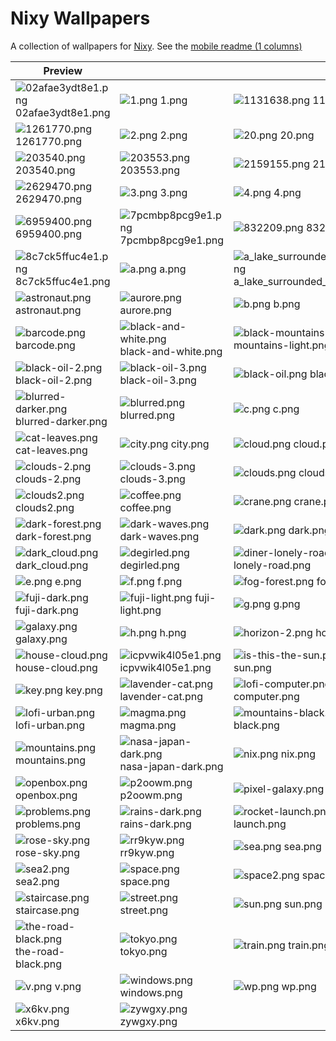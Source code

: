 # Nixy Wallpapers

A collection of wallpapers for [Nixy](https://github.com/anotherhadi/nixy).
See the [mobile readme (1 columns)](./docs/MOBILE-VIEW.md)

| Preview |    |    |
| ------- | -- | -- |
| ![02afae3ydt8e1.png](./wallpapers/02afae3ydt8e1.png) 02afae3ydt8e1.png | ![1.png](./wallpapers/1.png) 1.png | ![1131638.png](./wallpapers/1131638.png) 1131638.png |
| ![1261770.png](./wallpapers/1261770.png) 1261770.png | ![2.png](./wallpapers/2.png) 2.png | ![20.png](./wallpapers/20.png) 20.png |
| ![203540.png](./wallpapers/203540.png) 203540.png | ![203553.png](./wallpapers/203553.png) 203553.png | ![2159155.png](./wallpapers/2159155.png) 2159155.png |
| ![2629470.png](./wallpapers/2629470.png) 2629470.png | ![3.png](./wallpapers/3.png) 3.png | ![4.png](./wallpapers/4.png) 4.png |
| ![6959400.png](./wallpapers/6959400.png) 6959400.png | ![7pcmbp8pcg9e1.png](./wallpapers/7pcmbp8pcg9e1.png) 7pcmbp8pcg9e1.png | ![832209.png](./wallpapers/832209.png) 832209.png |
| ![8c7ck5ffuc4e1.png](./wallpapers/8c7ck5ffuc4e1.png) 8c7ck5ffuc4e1.png | ![a.png](./wallpapers/a.png) a.png | ![a_lake_surrounded_by_mountains.png](./wallpapers/a_lake_surrounded_by_mountains.png) a_lake_surrounded_by_mountains.png |
| ![astronaut.png](./wallpapers/astronaut.png) astronaut.png | ![aurore.png](./wallpapers/aurore.png) aurore.png | ![b.png](./wallpapers/b.png) b.png |
| ![barcode.png](./wallpapers/barcode.png) barcode.png | ![black-and-white.png](./wallpapers/black-and-white.png) black-and-white.png | ![black-mountains-light.png](./wallpapers/black-mountains-light.png) black-mountains-light.png |
| ![black-oil-2.png](./wallpapers/black-oil-2.png) black-oil-2.png | ![black-oil-3.png](./wallpapers/black-oil-3.png) black-oil-3.png | ![black-oil.png](./wallpapers/black-oil.png) black-oil.png |
| ![blurred-darker.png](./wallpapers/blurred-darker.png) blurred-darker.png | ![blurred.png](./wallpapers/blurred.png) blurred.png | ![c.png](./wallpapers/c.png) c.png |
| ![cat-leaves.png](./wallpapers/cat-leaves.png) cat-leaves.png | ![city.png](./wallpapers/city.png) city.png | ![cloud.png](./wallpapers/cloud.png) cloud.png |
| ![clouds-2.png](./wallpapers/clouds-2.png) clouds-2.png | ![clouds-3.png](./wallpapers/clouds-3.png) clouds-3.png | ![clouds.png](./wallpapers/clouds.png) clouds.png |
| ![clouds2.png](./wallpapers/clouds2.png) clouds2.png | ![coffee.png](./wallpapers/coffee.png) coffee.png | ![crane.png](./wallpapers/crane.png) crane.png |
| ![dark-forest.png](./wallpapers/dark-forest.png) dark-forest.png | ![dark-waves.png](./wallpapers/dark-waves.png) dark-waves.png | ![dark.png](./wallpapers/dark.png) dark.png |
| ![dark_cloud.png](./wallpapers/dark_cloud.png) dark_cloud.png | ![degirled.png](./wallpapers/degirled.png) degirled.png | ![diner-lonely-road.png](./wallpapers/diner-lonely-road.png) diner-lonely-road.png |
| ![e.png](./wallpapers/e.png) e.png | ![f.png](./wallpapers/f.png) f.png | ![fog-forest.png](./wallpapers/fog-forest.png) fog-forest.png |
| ![fuji-dark.png](./wallpapers/fuji-dark.png) fuji-dark.png | ![fuji-light.png](./wallpapers/fuji-light.png) fuji-light.png | ![g.png](./wallpapers/g.png) g.png |
| ![galaxy.png](./wallpapers/galaxy.png) galaxy.png | ![h.png](./wallpapers/h.png) h.png | ![horizon-2.png](./wallpapers/horizon-2.png) horizon-2.png |
| ![house-cloud.png](./wallpapers/house-cloud.png) house-cloud.png | ![icpvwik4l05e1.png](./wallpapers/icpvwik4l05e1.png) icpvwik4l05e1.png | ![is-this-the-sun.png](./wallpapers/is-this-the-sun.png) is-this-the-sun.png |
| ![key.png](./wallpapers/key.png) key.png | ![lavender-cat.png](./wallpapers/lavender-cat.png) lavender-cat.png | ![lofi-computer.png](./wallpapers/lofi-computer.png) lofi-computer.png |
| ![lofi-urban.png](./wallpapers/lofi-urban.png) lofi-urban.png | ![magma.png](./wallpapers/magma.png) magma.png | ![mountains-black.png](./wallpapers/mountains-black.png) mountains-black.png |
| ![mountains.png](./wallpapers/mountains.png) mountains.png | ![nasa-japan-dark.png](./wallpapers/nasa-japan-dark.png) nasa-japan-dark.png | ![nix.png](./wallpapers/nix.png) nix.png |
| ![openbox.png](./wallpapers/openbox.png) openbox.png | ![p2oowm.png](./wallpapers/p2oowm.png) p2oowm.png | ![pixel-galaxy.png](./wallpapers/pixel-galaxy.png) pixel-galaxy.png |
| ![problems.png](./wallpapers/problems.png) problems.png | ![rains-dark.png](./wallpapers/rains-dark.png) rains-dark.png | ![rocket-launch.png](./wallpapers/rocket-launch.png) rocket-launch.png |
| ![rose-sky.png](./wallpapers/rose-sky.png) rose-sky.png | ![rr9kyw.png](./wallpapers/rr9kyw.png) rr9kyw.png | ![sea.png](./wallpapers/sea.png) sea.png |
| ![sea2.png](./wallpapers/sea2.png) sea2.png | ![space.png](./wallpapers/space.png) space.png | ![space2.png](./wallpapers/space2.png) space2.png |
| ![staircase.png](./wallpapers/staircase.png) staircase.png | ![street.png](./wallpapers/street.png) street.png | ![sun.png](./wallpapers/sun.png) sun.png |
| ![the-road-black.png](./wallpapers/the-road-black.png) the-road-black.png | ![tokyo.png](./wallpapers/tokyo.png) tokyo.png | ![train.png](./wallpapers/train.png) train.png |
| ![v.png](./wallpapers/v.png) v.png | ![windows.png](./wallpapers/windows.png) windows.png | ![wp.png](./wallpapers/wp.png) wp.png |
| ![x6kv.png](./wallpapers/x6kv.png) x6kv.png | ![zywgxy.png](./wallpapers/zywgxy.png) zywgxy.png |
